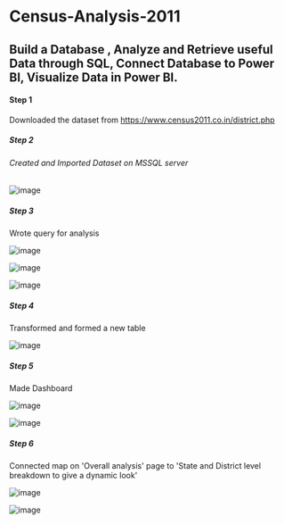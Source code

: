# Census-Analysis-2011
## Build a Database , Analyze and Retrieve useful Data through SQL, Connect Database to Power BI, Visualize Data in Power BI.

#### Step 1

Downloaded the dataset from https://www.census2011.co.in/district.php

 <h5>   Step 2 </h5> <h6> Created and Imported Dataset on MSSQL server </h6>
 
 ![image](<img width="618" alt="Census 1" src="https://github.com/Krishsharma9/Census-Analysis-2011/assets/97390084/c2ee1081-19dd-400c-87ef-cc11d80377cb">
)
 
 <h5>   Step 3 </h5> Wrote query for analysis </h6> 
 
 ![image](https://user-images.githubusercontent.com/111273893/185098525-4e183e7b-0af9-4514-afc3-db1e7970ba4a.png)
 
 ![image](https://user-images.githubusercontent.com/111273893/185098666-356ed989-fc69-4603-a2d1-fa4dc27bb157.png)

 ![image](https://user-images.githubusercontent.com/111273893/185098902-03758ac3-fd28-4e13-96c1-21dc0f82ea6a.png)
 
 <h5>   Step 4 </h5> Transformed and formed a new table </h6>
 
![image](https://user-images.githubusercontent.com/111273893/185099623-af349a7a-83ea-4ea6-922a-0476e04c827c.png)
 
 <h5>   Step 5 </h5> Made Dashboard </h6>
 
 ![image](https://user-images.githubusercontent.com/111273893/185100034-08f0931d-c78c-48cf-954f-9c7fd8ee9b2d.png)
 
 ![image](https://user-images.githubusercontent.com/111273893/185100470-d27efe89-1ce6-4e95-b020-a44facc35058.png)



 <h5>   Step 6 </h5> Connected map on 'Overall analysis' page to 'State and District level breakdown to give a dynamic look' </h6>
 
![image](https://user-images.githubusercontent.com/111273893/185100557-228719af-6950-45a6-b165-7400198d5f4b.png)

![image](https://user-images.githubusercontent.com/111273893/185100609-4f0a4bbd-3324-492f-990a-411cb8e55836.png)

